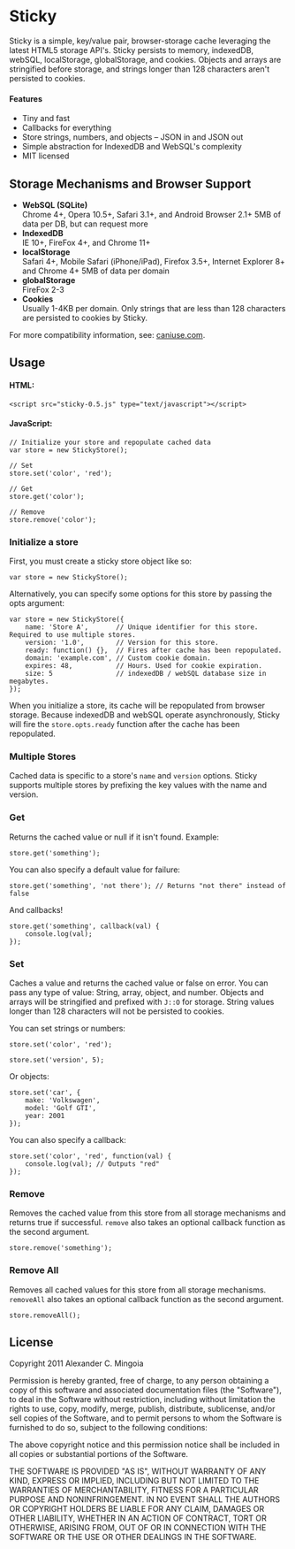# Sticky

Sticky is a simple, key/value pair, browser-storage cache leveraging the latest HTML5 storage API's. Sticky persists to memory, indexedDB, webSQL, localStorage, globalStorage, and cookies. Objects and arrays are stringified before storage, and strings longer than 128 characters aren't persisted to cookies.

#### Features

* Tiny and fast
* Callbacks for everything
* Store strings, numbers, and objects – JSON in and JSON out
* Simple abstraction for IndexedDB and WebSQL's complexity
* MIT licensed

## Storage Mechanisms and Browser Support

* **WebSQL (SQLite)**  
Chrome 4+, Opera 10.5+, Safari 3.1+, and Android Browser 2.1+
5MB of data per DB, but can request more
* **IndexedDB**  
IE 10+, FireFox 4+, and Chrome 11+
* **localStorage**  
Safari 4+, Mobile Safari (iPhone/iPad), Firefox 3.5+, Internet Explorer 8+ and Chrome 4+
5MB of data per domain
* **globalStorage**  
FireFox 2-3
* **Cookies**  
Usually 1-4KB per domain. Only strings that are less than 128 characters are persisted to cookies by Sticky.

For more compatibility information, see: [caniuse.com](http://caniuse.com/).

## Usage

#### HTML:

    <script src="sticky-0.5.js" type="text/javascript"></script>

#### JavaScript:

    // Initialize your store and repopulate cached data
    var store = new StickyStore();

    // Set
    store.set('color', 'red');

    // Get
    store.get('color');

    // Remove
    store.remove('color');

### Initialize a store

First, you must create a sticky store object like so:

    var store = new StickyStore();

Alternatively, you can specify some options for this store by passing the opts argument:

    var store = new StickyStore({
        name: 'Store A',       // Unique identifier for this store. Required to use multiple stores.
        version: '1.0',        // Version for this store.
        ready: function() {},  // Fires after cache has been repopulated.
        domain: 'example.com', // Custom cookie domain.
        expires: 48,           // Hours. Used for cookie expiration.
        size: 5                // indexedDB / webSQL database size in megabytes.
    });

When you initialize a store, its cache will be repopulated from browser storage. Because indexedDB and webSQL operate asynchronously, Sticky will fire the ```store.opts.ready``` function after the cache has been repopulated.

### Multiple Stores

Cached data is specific to a store's ```name``` and ```version``` options. Sticky supports multiple stores by prefixing the key values with the name and version.

### Get

Returns the cached value or null if it isn't found. Example:

    store.get('something');

You can also specify a default value for failure:

    store.get('something', 'not there'); // Returns "not there" instead of false

And callbacks!

    store.get('something', callback(val) {
        console.log(val);
    });

### Set

Caches a value and returns the cached value or false on error. You can pass any type of value: String, array, object, and number. Objects and arrays will be stringified and prefixed with ```J::O``` for storage. String values longer than 128 characters will not be persisted to cookies.

You can set strings or numbers:

    store.set('color', 'red');

    store.set('version', 5);

Or objects:

    store.set('car', {
        make: 'Volkswagen',
        model: 'Golf GTI',
        year: 2001
    });

You can also specify a callback:

    store.set('color', 'red', function(val) {
        console.log(val); // Outputs "red"
    });

### Remove

Removes the cached value from this store from all storage mechanisms and returns true if successful. ```remove``` also takes an optional callback function as the second argument.

    store.remove('something');

### Remove All

Removes all cached values for this store from all storage mechanisms. ```removeAll``` also takes an optional callback function as the second argument.

    store.removeAll();

## License

Copyright 2011 Alexander C. Mingoia

Permission is hereby granted, free of charge, to any person obtaining a copy of this software and associated documentation files (the "Software"), to deal in the Software without restriction, including without limitation the rights to use, copy, modify, merge, publish, distribute, sublicense, and/or sell copies of the Software, and to permit persons to whom the Software is furnished to do so, subject to the following conditions:

The above copyright notice and this permission notice shall be included in all copies or substantial portions of the Software.

THE SOFTWARE IS PROVIDED "AS IS", WITHOUT WARRANTY OF ANY KIND, EXPRESS OR IMPLIED, INCLUDING BUT NOT LIMITED TO THE WARRANTIES OF MERCHANTABILITY, FITNESS FOR A PARTICULAR PURPOSE AND NONINFRINGEMENT. IN NO EVENT SHALL THE AUTHORS OR COPYRIGHT HOLDERS BE LIABLE FOR ANY CLAIM, DAMAGES OR OTHER LIABILITY, WHETHER IN AN ACTION OF CONTRACT, TORT OR OTHERWISE, ARISING FROM, OUT OF OR IN CONNECTION WITH THE SOFTWARE OR THE USE OR OTHER DEALINGS IN THE SOFTWARE.

